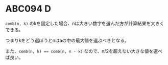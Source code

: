 # ABC094 D
`comb(n, k)` のkを固定した場合、nは大きい数字を選んだ方が計算結果を大きくできる。

つまりkをどう選ぼうとnはaの中の最大値を選ぶべきとなる。

また、`comb(n, k) == comb(n, n - k)` なので、n/2を超えない大きな値を選べば良い。


